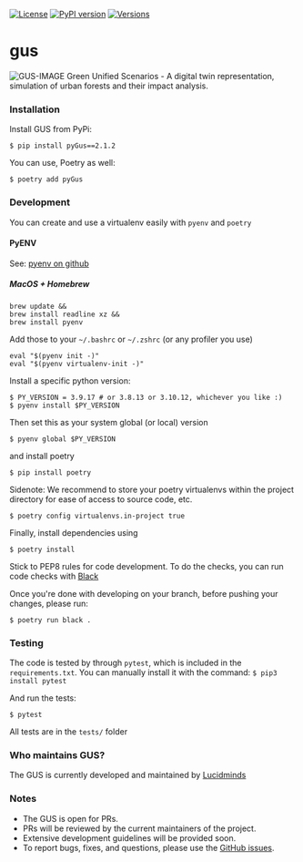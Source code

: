 [![License](https://img.shields.io/badge/License-Apache_2.0-blue.svg)](https://opensource.org/licenses/Apache-2.0) [![PyPI version](https://badge.fury.io/py/pygus.svg)](https://badge.fury.io/py/pygus) [![Versions](https://img.shields.io/pypi/pyversions/pygus)]()
# gus
![GUS-IMAGE](https://miro.medium.com/max/1400/1*fMM7rnq1RJCh-nFBGLUvyA.png)
Green Unified Scenarios - A digital twin representation, simulation of urban forests and their impact analysis.

### Installation

Install GUS from PyPi:

```
$ pip install pyGus==2.1.2
```

You can use, Poetry as well:

```
$ poetry add pyGus
```

### Development

You can create and use a virtualenv easily with `pyenv` and `poetry`

#### PyENV

See: [pyenv on github](https://github.com/pyenv/pyenv)

##### MacOS + Homebrew
```
brew update &&
brew install readline xz &&
brew install pyenv
```

Add those to your `~/.bashrc` or `~/.zshrc` (or any profiler you use)

```
eval "$(pyenv init -)"
eval "$(pyenv virtualenv-init -)"
```

Install a specific python version:

```
$ PY_VERSION = 3.9.17 # or 3.8.13 or 3.10.12, whichever you like :)
$ pyenv install $PY_VERSION
```

Then set this as your system global (or local) version

```
$ pyenv global $PY_VERSION
```

and install poetry

```
$ pip install poetry
```

Sidenote: We recommend to store your poetry virtualenvs within the project directory for ease of access to source code, etc.

```
$ poetry config virtualenvs.in-project true
```

Finally, install dependencies using

```
$ poetry install
```

Stick to PEP8 rules for code development. To do the checks, you can run code checks with [Black](https://black.readthedocs.io/en/stable/index.html)

Once you're done with developing on your branch, before pushing your changes, please run:

`$ poetry run black .`

### Testing

The code is tested by through `pytest`, which is included in the `requirements.txt`. You can manually install it with the command:
`$ pip3 install pytest`

And run the tests:

`$ pytest`

All tests are in the `tests/` folder

### Who maintains GUS?
The GUS is currently developed and maintained by [Lucidminds](https://lucidminds.ai/) 

### Notes
* The GUS is open for PRs.
* PRs will be reviewed by the current maintainers of the project.
* Extensive development guidelines will be provided soon.
* To report bugs, fixes, and questions, please use the [GitHub issues](https://github.com/lucidmindsai/gus/issues).
